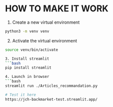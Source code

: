 # HOW TO MAKE IT WORK
1. Create a new virtual environment
```bash
python3 -m venv venv
```
2. Activate the virtual environment
```bash
source venv/bin/activate

3. Install streamlit
```bash
pip install streamlit

4. Launch in browser
```bash
streamlit run ./Articles_recommandation.py

# Test it here
https://jch-backmarket-test.streamlit.app/